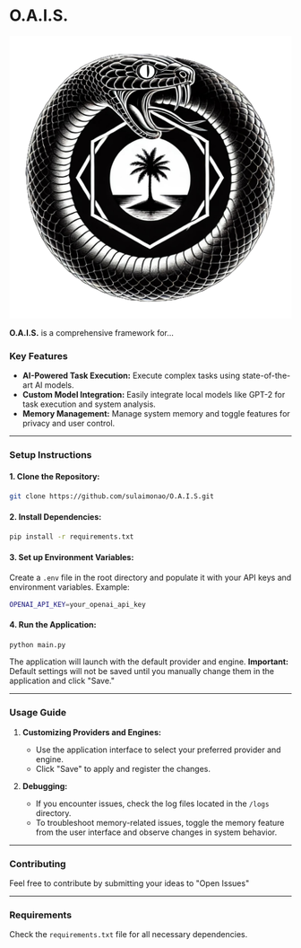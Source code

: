 
# **O.A.I.S.**

![O.A.I.S.](static/images/logo.png)

**O.A.I.S.** is a comprehensive framework for...

### Key Features
- **AI-Powered Task Execution:** Execute complex tasks using state-of-the-art AI models.
- **Custom Model Integration:** Easily integrate local models like GPT-2 for task execution and system analysis.
- **Memory Management:** Manage system memory and toggle features for privacy and user control.

---

### **Setup Instructions**

#### **1. Clone the Repository:**
```bash
git clone https://github.com/sulaimonao/O.A.I.S.git
```

#### **2. Install Dependencies:**
```bash
pip install -r requirements.txt
```

#### **3. Set up Environment Variables:**
Create a `.env` file in the root directory and populate it with your API keys and environment variables.
Example:
```bash
OPENAI_API_KEY=your_openai_api_key
```

#### **4. Run the Application:**
```bash
python main.py
```

The application will launch with the default provider and engine. **Important:** Default settings will not be saved until you manually change them in the application and click "Save."

---

### **Usage Guide**

1. **Customizing Providers and Engines:**
   - Use the application interface to select your preferred provider and engine.
   - Click "Save" to apply and register the changes.

2. **Debugging:**
   - If you encounter issues, check the log files located in the `/logs` directory.
   - To troubleshoot memory-related issues, toggle the memory feature from the user interface and observe changes in system behavior.


---

### **Contributing**

Feel free to contribute by submitting your ideas to "Open Issues"

---

### **Requirements**

Check the `requirements.txt` file for all necessary dependencies.
